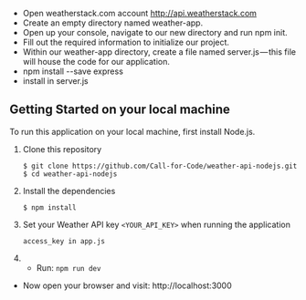 * Open weatherstack.com account http://api.weatherstack.com
* Create an empty directory named weather-app.
* Open up your console, navigate to our new directory and run npm init.
* Fill out the required information to initialize our project.
* Within our weather-app directory, create a file named server.js — this file will house the code for our application.
* npm install --save express
* install in server.js

## Getting Started on your local machine

To run this application on your local machine, first install Node.js.

1. Clone this repository
   ```
   $ git clone https://github.com/Call-for-Code/weather-api-nodejs.git
   $ cd weather-api-nodejs
   ```
2. Install the dependencies
   ```
   $ npm install
   ```
3. Set your Weather API key `<YOUR_API_KEY>` when running the application
   ```
   access_key in app.js
   ```
4. * Run: `npm run dev`

* Now open your browser and visit: http://localhost:3000

